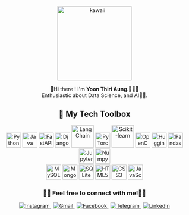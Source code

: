 <div align="center">
  <img src="https://github.com/user-attachments/assets/ca63894a-bc96-492a-984c-0758546cc500" alt="kawaii" width="200">
  
  🥑Hi there ! I'm **Yoon Thiri Aung**.🧸🎀🫧<br> 
  Enthusiastic about Data Science, and AI🤖✨.<br>
</div>
<div align="center" >

## 🧋 My Tech Toolbox


<!-- Tech badge rows -->
<!-- Programming Languages & Frameworks -->
<img src="https://cdn.jsdelivr.net/gh/devicons/devicon/icons/python/python-original.svg" alt="Python" width="40"/>
<img src="https://cdn.jsdelivr.net/gh/devicons/devicon/icons/java/java-original.svg" alt="Java" width="40"/>
<img src="https://cdn.jsdelivr.net/gh/devicons/devicon/icons/fastapi/fastapi-original.svg" alt="FastAPI" width="40"/>
<img src="https://cdn.jsdelivr.net/gh/devicons/devicon/icons/django/django-plain.svg" alt="Django" width="40"/>
<img src="https://github.com/user-attachments/assets/bf33b517-5651-4418-b540-d3f72e81ec79" alt="LangChain" width="60"/>


<!-- Data Science & AI -->

<img src="https://cdn.jsdelivr.net/gh/devicons/devicon/icons/pytorch/pytorch-original.svg" alt="PyTorch" width="40"/>
<img src="https://upload.wikimedia.org/wikipedia/commons/0/05/Scikit_learn_logo_small.svg" alt="Scikit-learn" width="60"/>

<img src="https://raw.githubusercontent.com/wiki/opencv/opencv/logo/OpenCV_logo_black.svg?sanitize=true" alt="OpenCV" width="40"/>
<img src="https://github.com/user-attachments/assets/202c4155-ab9b-4106-973b-2a87ae018a49" alt="Hugging Face Transformers" width="40"/>

<img src="https://cdn.jsdelivr.net/gh/devicons/devicon/icons/pandas/pandas-original.svg" alt="Pandas" width="40"/>
<img src="https://cdn.jsdelivr.net/gh/devicons/devicon/icons/jupyter/jupyter-original.svg" alt="Jupyter" width="40"/>
<img src="https://cdn.jsdelivr.net/gh/devicons/devicon/icons/numpy/numpy-original.svg" alt="Numpy" width="40"/>



<br>
<!-- Databases -->
<img src="https://cdn.jsdelivr.net/gh/devicons/devicon/icons/mysql/mysql-original.svg" alt="MySQL" width="40"/>
<img src="https://cdn.jsdelivr.net/gh/devicons/devicon/icons/mongodb/mongodb-original.svg" alt="MongoDB" width="40"/>
<img src="https://cdn.jsdelivr.net/gh/devicons/devicon/icons/sqlite/sqlite-original.svg" alt="SQLite" width="40"/>

<!-- Web Technologies -->
<img src="https://cdn.jsdelivr.net/gh/devicons/devicon/icons/html5/html5-original.svg" alt="HTML5" width="40"/>
<img src="https://cdn.jsdelivr.net/gh/devicons/devicon/icons/css3/css3-original.svg" alt="CSS3" width="40"/>
<img src="https://cdn.jsdelivr.net/gh/devicons/devicon/icons/javascript/javascript-original.svg" alt="JavaScript" width="40"/>

</div>


<div align="center" >
  
### 🎨📩 Feel free to connect with me!🫧🐚

  
<a href="https://www.instagram.com/yoonthiri_ag" target="_blank" style="margin-right:6px;">
  <img src="https://img.shields.io/badge/Instagram-E4405F?style=flat&logo=instagram&logoColor=white" alt="Instagram" />
</a>

<a href="mailto:yoonthiriaung04@gmail.com" style="margin-right:6px;">
  <img src="https://img.shields.io/badge/Gmail-D14836?style=flat&logo=gmail&logoColor=white" alt="Gmail" />
</a>

<a href="https://www.facebook.com/yoonthiriaung04" target="_blank" style="margin-right:6px;">
  <img src="https://img.shields.io/badge/Facebook-1877F2?style=flat&logo=facebook&logoColor=white" alt="Facebook" />
</a>
<a href="https://t.me/yoonthiri04" target="_blank" style="margin-right:6px;">
  <img src="https://img.shields.io/badge/Telegram-2CA5E0?style=flat&logo=telegram&logoColor=white" alt="Telegram" />
</a>

<a href="https://www.linkedin.com/in/yoon-thiri-aung-497a6929a" target="_blank">
  <img src="https://img.shields.io/badge/LinkedIn-Connect-blue?style=flat&logo=linkedin" alt="LinkedIn" />
</a>
  <br
    <br>

 <br>
  </div>
